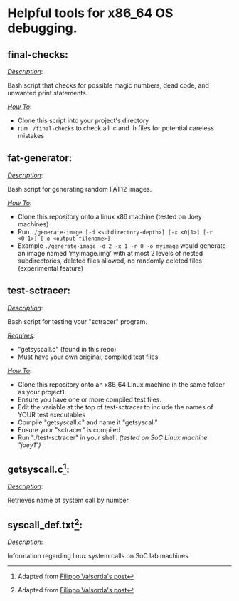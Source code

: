 # Helpful tools for x86_64 OS debugging.

## final-checks:
  <ins>_Description_</ins>: 

  Bash script that checks for possible magic numbers, dead code, and unwanted print
  statements.

 <ins>_How To_</ins>: 
 - Clone this script into your project's directory
 - run `./final-checks` to check all .c and .h files for potential careless mistakes
 
## fat-generator:
  <ins>_Description_</ins>:
  
  Bash script for generating random FAT12 images.
  
  <ins>_How To_</ins>:
  - Clone this repository onto a linux x86 machine (tested on Joey machines)
  - Run ```./generate-image [-d <subdirectory-depth>] [-x <0|1>] [-r <0|1>] [-o <output-filename>]```
  - Example ```./generate-image -d 2 -x 1 -r 0 -o myimage``` would generate an image named 'myimage.img' with at most 2 levels of nested subdirectories, deleted files allowed, no randomly deleted files (experimental feature)
  

## test-sctracer:
  <ins>_Description_</ins>: 
  
  Bash script for testing your "sctracer" program. 

  <ins>_Requires_</ins>:
  
  - "getsyscall.c" (found in this repo)
  - Must have your own original, compiled test files.

  <ins>_How To_</ins>: 

  - Clone this repository onto an x86_64 Linux machine in the same folder as your project1.
  - Ensure you have one or more compiled test files.
  - Edit the variable at the top of test-sctracer to include the names of YOUR test executables
  - Compile "getsyscall.c" and name it "getsyscall"
  - Ensure your "sctracer" is compiled
  - Run "./test-sctracer" in your shell.
  _(tested on SoC Linux machine "joey1")_

## getsyscall.c[^1]: 

  <ins>_Description_</ins>: 
  
  Retrieves name of system call by number
  
## syscall_def.txt[^1]:

  <ins>_Description_</ins>: 
  
  Information regarding linux system calls on SoC lab machines
  
  
[^1]: Adapted from [Filippo Valsorda's post](https://filippo.io/linux-syscall-table/)
